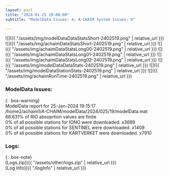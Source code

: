 ```yaml
---
layout: post
title: "2024-01-25 19:00:00"
subtitle: "ModelData Issues: 4; A-CHAIM System Issues: 0"

---
```


![]({{ "/assets/img/modelDataDataStatsShort-2402519.png" | relative_url }})
![]({{ "/assets/img/achaimDataStatsShort-2402519.png" | relative_url }})
![]({{ "/assets/img/achaimDataStatsLong00-2402519.png" | relative_url }})
![]({{ "/assets/img/achaimDataStatsLong01-2402519.png" | relative_url }})
![]({{ "/assets/img/achaimDataStatsLong02-2402519.png" | relative_url }})
![]({{ "/assets/img/modelDataDataStats-2402519.png" | relative_url }})
![]({{ "/assets/img/modelDataStationStats-2402519.png" | relative_url }})
![]({{ "/assets/img/achaimRunTime-2402519.png" | relative_url }})


### ModelData Issues:  
  
{: .box-warning}  
 ModelData report for 25-Jan-2024 19:15:17   
 /home2/achaim1/A-CHAIM/modelData/2024/025/19/modelData.mat   
 68.631% of RIO absoprtion values are finite   
 0% of all possible stations for IONO were downloaded. x3689   
 0% of all possible stations for SENTINEL were downloaded. x1409   
 0% of all possible stations for KARTVERKET were downloaded. x7910   
  


### Logs:  
  
{: .box-note}  
[Logs.zip]({{ "/assets/other/logs.zip" | relative_url }})  
[Log Info]({{ "/logInfo" | relative_url }})  
